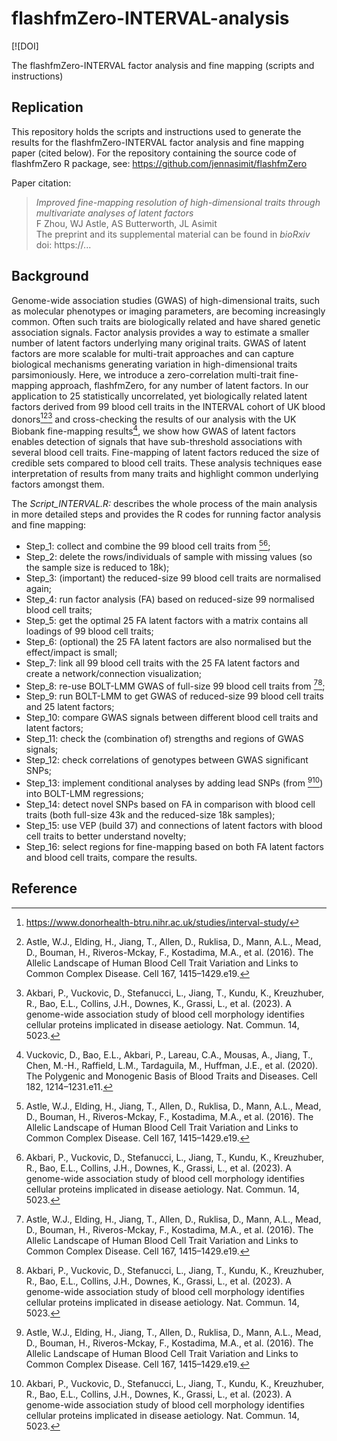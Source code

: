 # flashfmZero-INTERVAL-analysis
<!-- badges: start -->
[![DOI]
<!-- badges: end -->
The flashfmZero-INTERVAL factor analysis and fine mapping (scripts and instructions)

## Replication

This repository holds the scripts and instructions used to generate the results for the flashfmZero-INTERVAL factor analysis and fine mapping paper (cited below). For the repository containing the source code of flashfmZero R package, see: https://github.com/jennasimit/flashfmZero

Paper citation:

> *Improved fine-mapping resolution of high-dimensional traits through multivariate analyses of latent factors* <br />
> F Zhou, WJ Astle, AS Butterworth, JL Asimit <br />
> The preprint and its supplemental material can be found in *bioRxiv* <br />
> doi: https://...


## Background
Genome-wide association studies (GWAS) of high-dimensional traits, such as molecular phenotypes or imaging parameters, are becoming increasingly common. Often such traits are biologically related and have shared genetic association signals. Factor analysis provides a way to estimate a smaller number of latent factors underlying many original traits. GWAS of latent factors are more scalable for multi-trait approaches and can capture biological mechanisms generating variation in high-dimensional traits parsimoniously. Here, we introduce a zero-correlation multi-trait fine-mapping approach, flashfmZero, for any number of latent factors. In our application to 25 statistically uncorrelated, yet biologically related latent factors derived from 99 blood cell traits in the INTERVAL cohort of UK blood donors[^1][^2][^3] and cross-checking the results of our analysis with the UK Biobank fine-mapping results[^4], we show how GWAS of latent factors enables detection of signals that have sub-threshold associations with several blood cell traits. Fine-mapping of latent factors  reduced the size of credible sets compared to blood cell traits. These analysis techniques ease interpretation of results from many traits and highlight common underlying factors amongst them.

The *Script_INTERVAL.R:* describes the whole process of the main analysis in more detailed steps and provides the R codes for running factor analysis and fine mapping:
- Step_1: collect and combine the 99 blood cell traits from [^2][^3];
- Step_2: delete the rows/individuals of sample with missing values (so the sample size is reduced to 18k);
- Step_3: (important) the reduced-size 99 blood cell traits are normalised again;
- Step_4: run factor analysis (FA) based on reduced-size 99 normalised blood cell traits; 
- Step_5: get the optimal 25 FA latent factors with a matrix contains all loadings of 99 blood cell traits;
- Step_6: (optional) the 25 FA latent factors are also normalised but the effect/impact is small;
- Step_7: link all 99 blood cell traits with the 25 FA latent factors and create a network/connection visualization;
- Step_8: re-use BOLT-LMM GWAS of full-size 99 blood cell traits from [^2][^3];
- Step_9: run BOLT-LMM to get GWAS of reduced-size 99 blood cell traits and 25 latent factors; 
- Step_10: compare GWAS signals between different blood cell traits and latent factors;
- Step_11: check the (combination of) strengths and regions of GWAS signals;
- Step_12: check correlations of genotypes between GWAS significant SNPs;
- Step_13: implement conditional analyses by adding lead SNPs (from [^2][^3]) into BOLT-LMM regressions;
- Step_14: detect novel SNPs based on FA in comparison with blood cell traits (both full-size 43k and the reduced-size 18k samples);
- Step_15: use VEP (build 37) and connections of latent factors with blood cell traits to better understand novelty;
- Step_16: select regions for fine-mapping based on both FA latent factors and blood cell traits, compare the results.

## Reference
[^1]: https://www.donorhealth-btru.nihr.ac.uk/studies/interval-study/
[^2]: Astle, W.J., Elding, H., Jiang, T., Allen, D., Ruklisa, D., Mann, A.L., Mead, D., Bouman, H., Riveros-Mckay, F., Kostadima, M.A., et al. (2016). The Allelic Landscape of Human Blood Cell Trait Variation and Links to Common Complex Disease. Cell 167, 1415–1429.e19.
[^3]: Akbari, P., Vuckovic, D., Stefanucci, L., Jiang, T., Kundu, K., Kreuzhuber, R., Bao, E.L., Collins, J.H., Downes, K., Grassi, L., et al. (2023). A genome-wide association study of blood cell morphology identifies cellular proteins implicated in disease aetiology. Nat. Commun. 14, 5023.
[^4]: Vuckovic, D., Bao, E.L., Akbari, P., Lareau, C.A., Mousas, A., Jiang, T., Chen, M.-H., Raffield, L.M., Tardaguila, M., Huffman, J.E., et al. (2020). The Polygenic and Monogenic Basis of Blood Traits and Diseases. Cell 182, 1214–1231.e11.



